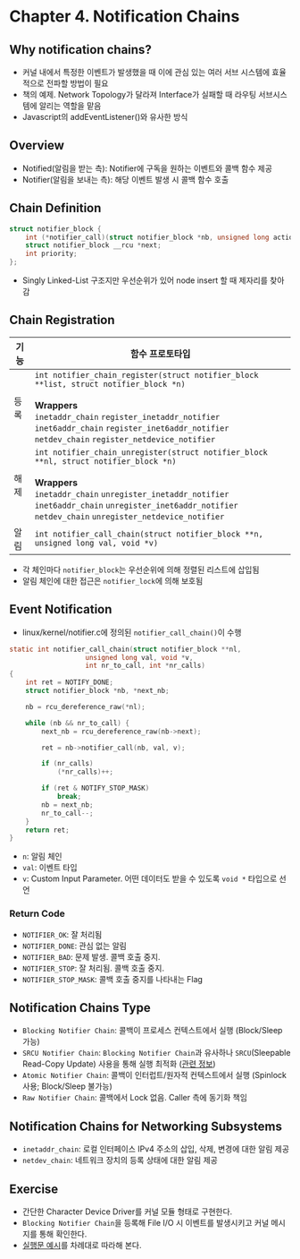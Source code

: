 # Chapter 4. Notification Chains

## Why notification chains?
* 커널 내에서 특정한 이벤트가 발생했을 때 이에 관심 있는 여러 서브 시스템에 효율적으로 전파할 방법이 필요
* 책의 예제. Network Topology가 달라져 Interface가 실패할 때 라우팅 서브시스템에 알리는 역할을 맡음
* Javascript의 addEventListener()와 유사한 방식

## Overview
* Notified(알림을 받는 측): Notifier에 구독을 원하는 이벤트와 콜백 함수 제공
* Notifier(알림을 보내는 측): 해당 이벤트 발생 시 콜백 함수 호출

## Chain Definition
```c
struct notifier_block {
	int (*notifier_call)(struct notifier_block *nb, unsigned long action, void *data);
	struct notifier_block __rcu *next;
	int priority;
};
```

* Singly Linked-List 구조지만 우선순위가 있어 node insert 할 때 제자리를 찾아감

## Chain Registration

기능 | 함수 프로토타입
--- | ---
등록 | `int notifier_chain_register(struct notifier_block **list, struct notifier_block *n)`<br><br>**Wrappers**<br>`inetaddr_chain` `register_inetaddr_notifier`<br>`inet6addr_chain` `register_inet6addr_notifier`<br>`netdev_chain` `register_netdevice_notifier`
해제 | `int notifier_chain_unregister(struct notifier_block **nl, struct notifier_block *n)`<br><br>**Wrappers**<br>`inetaddr_chain` `unregister_inetaddr_notifier`<br>`inet6addr_chain` `unregister_inet6addr_notifier`<br>`netdev_chain` `unregister_netdevice_notifier`
알림 | `int notifier_call_chain(struct notifier_block **n, unsigned long val, void *v)`

* 각 체인마다 `notifier_block`는 우선순위에 의해 정렬된 리스트에 삽입됨
* 알림 체인에 대한 접근은 `notifier_lock`에 의해 보호됨

## Event Notification
* linux/kernel/notifier.c에 정의된 `notifier_call_chain()`이 수행

```c
static int notifier_call_chain(struct notifier_block **nl,
			       unsigned long val, void *v,
			       int nr_to_call, int *nr_calls)
{
	int ret = NOTIFY_DONE;
	struct notifier_block *nb, *next_nb;

	nb = rcu_dereference_raw(*nl);

	while (nb && nr_to_call) {
		next_nb = rcu_dereference_raw(nb->next);

		ret = nb->notifier_call(nb, val, v);

		if (nr_calls)
			(*nr_calls)++;

		if (ret & NOTIFY_STOP_MASK)
			break;
		nb = next_nb;
		nr_to_call--;
	}
	return ret;
}
```

* `n`: 알림 체인
* `val`: 이벤트 타입
* `v`: Custom Input Parameter. 어떤 데이터도 받을 수 있도록 `void *` 타입으로 선언

### Return Code
* `NOTIFIER_OK`: 잘 처리됨
* `NOTIFIER_DONE`: 관심 없는 알림
* `NOTIFIER_BAD`: 문제 발생. 콜백 호출 중지.
* `NOTIFIER_STOP`: 잘 처리됨. 콜백 호출 중지.
* `NOTIFIER_STOP_MASK`: 콜백 호출 중지를 나타내는 Flag

## Notification Chains Type
* `Blocking Notifier Chain`: 콜백이 프로세스 컨텍스트에서 실행 (Block/Sleep 가능)
* `SRCU Notifier Chain`: `Blocking Notifier Chain`과 유사하나 `SRCU`(Sleepable Read-Copy Update) 사용을 통해 실행 최적화 ([관련 정보](https://lwn.net/Articles/190936/))
* `Atomic Notifier Chain`: 콜백이 인터럽트/원자적 컨텍스트에서 실행 (Spinlock 사용; Block/Sleep 불가능)
* `Raw Notifier Chain`: 콜백에서 Lock 없음. Caller 측에 동기화 책임

## Notification Chains for Networking Subsystems
* `inetaddr_chain`: 로컬 인터페이스 IPv4 주소의 삽입, 삭제, 변경에 대한 알림 제공
* `netdev_chain`: 네트워크 장치의 등록 상태에 대한 알림 제공

## Exercise
* 간단한 Character Device Driver를 커널 모듈 형태로 구현한다.
* `Blocking Notifier Chain`을 등록해 File I/O 시 이벤트를 발생시키고 커널 메시지를 통해 확인한다.
* [실행문 예시](https://gist.github.com/handrake/e82f3d20072ddf5be0dfba67be252b6b)를 차례대로 따라해 본다.
